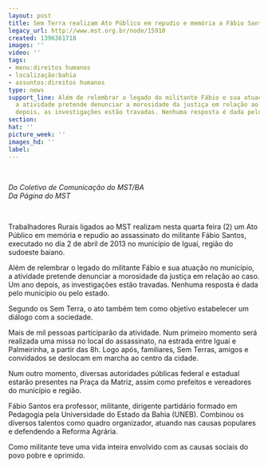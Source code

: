 ```yaml
---
layout: post
title: Sem Terra realizam Ato Público em repudio e memória a Fábio Santos, na BA
legacy_url: http://www.mst.org.br/node/15910
created: 1396361718
images: ''
video: ''
tags:
- menu:direitos humanos
- localização:bahia
- assuntos:direitos humanos
type: news
support_line: Além de relembrar o legado do militante Fábio e sua atuação no município,
  a atividade pretende denunciar a morosidade da justiça em relação ao caso. Um ano
  depois, as investigações estão travadas. Nenhuma resposta é dada pelo poder público.
section: 
hat: ''
picture_week: ''
images_hd: ''
label: 
---
```

<p class="MsoNormal">&nbsp;</p><p class="MsoNormal"><em>Do Coletivo de Comunicação do MST/BA<br>Da Página do MST</em></p><p class="MsoNormal"><o:p>&nbsp;</o:p></p><p class="MsoNormal">Trabalhadores Rurais ligados ao MST realizam nesta quarta feira (2) um Ato Público em memória e repudio ao assassinato do militante Fábio Santos, executado no dia 2 de abril de 2013 no município de Iguaí, região do sudoeste baiano.</p><p class="MsoNormal">Além de relembrar o legado do militante Fábio e sua atuação no município, a atividade pretende denunciar a morosidade da justiça em relação ao caso. Um ano depois, as investigações estão travadas. Nenhuma resposta é dada pelo município ou pelo estado.</p><p class="MsoNormal">Segundo os Sem Terra, o ato também tem como objetivo estabelecer um diálogo com a sociedade.</p><p class="MsoNormal">Mais de mil pessoas participarão da atividade. Num primeiro momento será realizada uma missa no local do assassinato, na estrada entre Iguaí e Palmeirinha, a partir das 8h. Logo após, familiares, Sem Terras, amigos e convidados se deslocam em marcha ao centro da cidade.</p><p class="MsoNormal">Num outro momento, diversas autoridades públicas federal e estadual estarão presentes na Praça da Matriz, assim como prefeitos e vereadores do município e região.</p><p class="MsoNormal">Fábio Santos era professor, militante, dirigente partidário formado em Pedagogia pela Universidade do Estado da Bahia (UNEB). Combinou os diversos talentos como quadro organizador, atuando nas causas populares e defendendo a Reforma Agrária.</p><p class="MsoNormal">Como militante teve uma vida inteira envolvido com as causas sociais do povo pobre e oprimido.</p><p class="MsoNormal">&nbsp;</p><p class="MsoNormal">&nbsp;</p>
